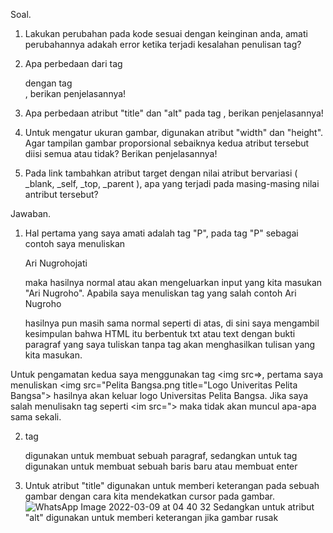   Soal.
1.  Lakukan perubahan pada kode sesuai dengan keinginan anda, amati perubahannya adakah
error ketika terjadi kesalahan penulisan tag?

2.  Apa perbedaan dari tag <p> dengan tag <br>, berikan penjelasannya!
  
3.  Apa perbedaan atribut "title" dan "alt" pada tag <img>, berikan penjelasannya!
  
4.  Untuk mengatur ukuran gambar, digunakan atribut "width" dan "height". Agar tampilan gambar
proporsional sebaiknya kedua atribut tersebut diisi semua atau tidak? Berikan penjelasannya!
  
5.  Pada link tambahkan atribut target dengan nilai atribut bervariasi ( _blank, _self, _top,
_parent ), apa yang terjadi pada masing-masing nilai antribut tersebut?

  Jawaban.
1.  Hal pertama yang saya amati adalah tag "P", pada tag "P" sebagai contoh saya menuliskan <p>Ari Nugrohojati</p> maka hasilnya normal atau akan mengeluarkan input yang kita masukan "Ari Nugroho". Apabila saya menuliskan tag yang salah contoh <pqwerty>Ari Nugroho<p> hasilnya pun masih sama normal seperti di atas, di sini saya mengambil kesimpulan bahwa HTML itu berbentuk txt atau text dengan bukti paragraf yang saya tuliskan tanpa tag akan menghasilkan tulisan yang kita masukan.
  
  Untuk pengamatan kedua saya menggunakan tag <img src=>, pertama saya menuliskan <img src="Pelita Bangsa.png title="Logo Univeritas Pelita Bangsa"> hasilnya akan keluar logo Universitas Pelita Bangsa. Jika saya salah menulisakn tag seperti <im src="> maka tidak akan muncul apa-apa sama sekali.
  
2.  tag <p> digunakan untuk membuat sebuah paragraf, sedangkan untuk tag <br> digunakan untuk membuat sebuah baris baru atau membuat enter
  
3.  Untuk atribut "title" digunakan untuk memberi keterangan pada sebuah gambar dengan cara kita mendekatkan cursor pada gambar. 
  ![WhatsApp Image 2022-03-09 at 04 40 32](https://user-images.githubusercontent.com/101261241/157443763-7465c208-e04d-434d-aab7-5c448ae43a86.jpeg)
  Sedangkan untuk atribut "alt" digunakan untuk memberi keterangan jika gambar rusak
